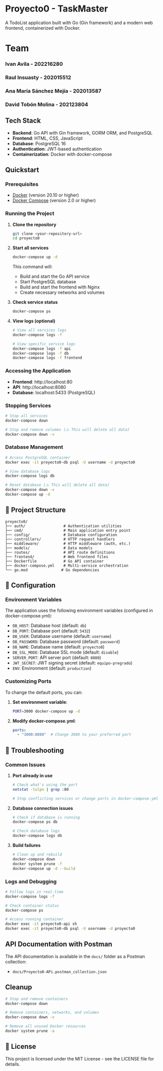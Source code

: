 # Proyecto0 - TaskMaster

A TodoList application built with Go (Gin framework) and a modern web frontend, containerized with Docker.

# Team

### Ivan Avila - 202216280
### Raul Insuasty - 202015512
### Ana María Sánchez Mejía - 202013587
### David Tobón Molina - 202123804

</h>

## Tech Stack

- **Backend**: Go API with Gin framework, GORM ORM, and PostgreSQL
- **Frontend**: HTML, CSS, JavaScript
- **Database**: PostgreSQL 16
- **Authentication**: JWT-based authentication
- **Containerization**: Docker with docker-compose

## Quickstart

### Prerequisites

- [Docker](https://docs.docker.com/get-docker/) (version 20.10 or higher)
- [Docker Compose](https://docs.docker.com/compose/install/) (version 2.0 or higher)

### Running the Project

1. **Clone the repository**
   ```bash
   git clone <your-repository-url>
   cd proyecto0
   ```

2. **Start all services**
   ```bash
   docker-compose up -d
   ```

   This command will:
   - Build and start the Go API service
   - Start PostgreSQL database
   - Build and start the frontend with Nginx
   - Create necessary networks and volumes

3. **Check service status**
   ```bash
   docker-compose ps
   ```

4. **View logs (optional)**
   ```bash
   # View all services logs
   docker-compose logs -f
   
   # View specific service logs
   docker-compose logs -f api
   docker-compose logs -f db
   docker-compose logs -f frontend
   ```

### Accessing the Application

- **Frontend**: http://localhost:80
- **API**: http://localhost:8080
- **Database**: localhost:5433 (PostgreSQL)

### Stopping Services

```bash
# Stop all services
docker-compose down

# Stop and remove volumes (⚠️ This will delete all data)
docker-compose down -v
```

### Database Management

```bash
# Access PostgreSQL container
docker exec -it proyecto0-db psql -U username -d proyecto0

# View database logs
docker-compose logs db

# Reset database (⚠️ This will delete all data)
docker-compose down -v
docker-compose up -d
```

## 📁 Project Structure

```
proyecto0/
├── auth/                 # Authentication utilities
├── cmd/                  # Main application entry point
├── config/               # Database configuration
├── controllers/          # HTTP request handlers
├── middleware/           # HTTP middleware (auth, etc.)
├── models/               # Data models
├── routes/               # API route definitions
├── frontend/             # Web frontend files
├── Dockerfile            # Go API container
├── docker-compose.yml    # Multi-service orchestration
└── go.mod               # Go dependencies
```

## 🔧 Configuration

### Environment Variables

The application uses the following environment variables (configured in docker-compose.yml):

- `DB_HOST`: Database host (default: `db`)
- `DB_PORT`: Database port (default: `5432`)
- `DB_USER`: Database username (default: `username`)
- `DB_PASSWORD`: Database password (default: `password`)
- `DB_NAME`: Database name (default: `proyecto0`)
- `DB_SSL_MODE`: Database SSL mode (default: `disable`)
- `SERVER_PORT`: API server port (default: `8080`)
- `JWT_SECRET`: JWT signing secret (default: `equipo-pregrado`)
- `ENV`: Environment (default: `production`)

### Customizing Ports

To change the default ports, you can:

1. **Set environment variable**:
   ```bash
   PORT=3000 docker-compose up -d
   ```

2. **Modify docker-compose.yml**:
   ```yaml
   ports:
     - "3000:8080"  # Change 3000 to your preferred port
   ```

## 🐛 Troubleshooting

### Common Issues

1. **Port already in use**
   ```bash
   # Check what's using the port
   netstat -tulpn | grep :80
   
   # Stop conflicting services or change ports in docker-compose.yml
   ```

2. **Database connection issues**
   ```bash
   # Check if database is running
   docker-compose ps db
   
   # Check database logs
   docker-compose logs db
   ```

3. **Build failures**
   ```bash
   # Clean up and rebuild
   docker-compose down
   docker system prune -f
   docker-compose up -d --build
   ```

### Logs and Debugging

```bash
# Follow logs in real-time
docker-compose logs -f

# Check container status
docker-compose ps

# Access running container
docker exec -it proyecto0-api sh
docker exec -it proyecto0-db psql -U username -d proyecto0
```

## API Documentation with Postman

The API documentation is available in the `docs/` folder as a Postman collection:
- `docs/Proyecto0-APi.postman_collection.json`

## Cleanup

```bash
# Stop and remove containers
docker-compose down

# Remove containers, networks, and volumes
docker-compose down -v

# Remove all unused Docker resources
docker system prune -a
```

## 📄 License

This project is licensed under the MIT License - see the LICENSE file for details.
